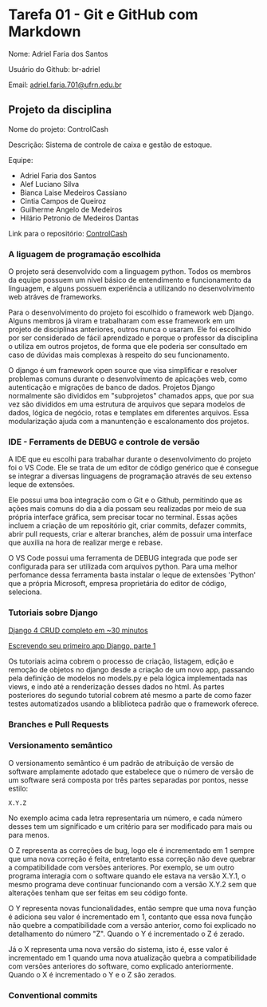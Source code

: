 # Tarefa 01 - Git e GitHub com Markdown

Nome: Adriel Faria dos Santos

Usuário do Github: br-adriel

Email: adriel.faria.701@ufrn.edu.br

## Projeto da disciplina

Nome do projeto: ControlCash

Descrição: Sistema de controle de caixa e gestão de estoque.

Equipe:

- Adriel Faria dos Santos
- Alef Luciano Silva
- Bianca Laise Medeiros Cassiano
- Cintia Campos de Queiroz
- Guilherme Angelo de Medeiros
- Hilário Petronio de Medeiros Dantas

Link para o repositório: [ControlCash](https://github.com/Control-Cash/controlcash)

### A liguagem de programação escolhida

O projeto será desenvolvido com a linguagem python. Todos os membros da equipe
possuem um nível básico de entendimento e funcionamento da linguagem, e alguns
possuem experiência a utilizando no desenvolvimento web atráves de frameworks.

Para o desenvolvimento do projeto foi escolhido o framework web Django. Alguns
membros já viram e trabalharam com esse framework em um projeto de disciplinas
anteriores, outros nunca o usaram. Ele foi escolhido por ser considerado de
fácil aprendizado e porque o professor da disciplina o utiliza em outros
projetos, de forma que ele poderia ser consultado em caso de dúvidas mais
complexas à respeito do seu funcionamento.

O django é um framework open source que visa simplificar e resolver problemas
comuns durante o desenvolvimento de apicações web, como autenticação e migrações
de banco de dados. Projetos Django normalmente são divididos em "subprojetos"
chamados apps, que por sua vez são divididos em uma estrutura de arquivos que
separa modelos de dados, lógica de negócio, rotas e templates em diferentes
arquivos. Essa modularização ajuda com a manuntenção e escalonamento dos
projetos.

### IDE - Ferraments de DEBUG e controle de versão

A IDE que eu escolhi para trabalhar durante o desenvolvimento do projeto foi o
VS Code. Ele se trata de um editor de código genérico que é consegue se integrar
a diversas linguagens de programação através de seu extenso leque de extensões.

Ele possui uma boa integração com o Git e o Github, permitindo que as ações mais
comuns do dia a dia possam seu realizadas por meio de sua própria interface
gráfica, sem precisar tocar no terminal. Essas ações incluem a criação de um
repositório git, criar commits, defazer commits, abrir pull requests, criar e
alterar branches, além de possuir uma interface que auxilia na hora de realizar
merge e rebase.

O VS Code possui uma ferramenta de DEBUG integrada que pode ser configurada para
ser utilizada com arquivos python. Para uma melhor perfomance dessa ferramenta
basta instalar o leque de extensões 'Python' que a própria Microsoft, empresa
proprietária do editor de código, seleciona.

### Tutoriais sobre Django

[Django 4 CRUD completo em ~30 minutos](https://www.youtube.com/watch?v=GGBzMpIAgz4)

[Escrevendo seu primeiro app Django, parte 1](https://docs.djangoproject.com/pt-br/4.2/intro/tutorial01/)

Os tutoriais acima cobrem o processo de criação, listagem, edição e remoção de
objetos no django desde a criação de um novo app, passando pela definição de
modelos no models.py e pela lógica implementada nas views, e indo até a
renderização desses dados no html. As partes posteriores do segundo tutorial
cobrem até mesmo a parte de como fazer testes automatizados usando a bliblioteca
padrão que o framework oferece.

### Branches e Pull Requests

### Versionamento semântico

O versionamento semântico é um padrão de atribuição de versão de software
amplamente adotado que estabelece que o número de versão de um software será
composta por três partes separadas por pontos, nesse estilo:

```text
X.Y.Z
```

No exemplo acima cada letra representaria um número, e cada número desses tem um
significado e um critério para ser modificado para mais ou para menos.

O Z representa as correções de bug, logo ele é incrementado em 1 sempre que
uma nova correção é feita, entretanto essa correção não deve quebrar a
compatibilidade com versões anteriores. Por exemplo, se um outro programa
interagia com o software quando ele estava na versão X.Y.1, o mesmo programa
deve continuar funcionando com a versão X.Y.2 sem que alterações tenham que ser
feitas em seu código fonte.

O Y representa novas funcionalidades, então sempre que uma nova função é
adiciona seu valor é incrementado em 1, contanto que essa nova função não quebre
a compatibilidade com a versão anterior, como foi explicado no detalhamento do
número "Z". Quando o Y é incrementado o Z é zerado.

Já o X representa uma nova versão do sistema, isto é, esse valor é incrementado
em 1 quando uma nova atualização quebra a compatibilidade com versões anteriores
do software, como explicado anteriormente. Quando o X é incrementado o Y e o Z
são zerados.

### Conventional commits
